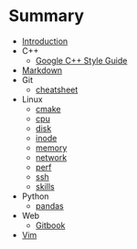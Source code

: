 # Summary

* [Introduction](README.md)
* C++
  * [Google C++ Style Guide](https://google.github.io/styleguide/cppguide.html)
* [Markdown](http://xszhao.science/blog/markdown-syntax/)
* Git
  * [cheatsheet](https://education.github.com/git-cheat-sheet-education.pdf)
* Linux
  * [cmake](content/linux/cmake.md)
  * [cpu](content/linux/cpu.md)
  * [disk](content/linux/disk.md)
  * [inode](content/linux/inode.md)
  * [memory](content/linux/mem.md)
  * [network](content/linux/network.md)
  * [perf](content/linux/perf.md)
  * [ssh](content/linux/ssh.md)
  * [skills](content/linux/skills.md)
* Python
  * [pandas](content/python/pandas.md)
* Web
  * [Gitbook](content/web/gitbook.md)
* [Vim](content/vim.md)